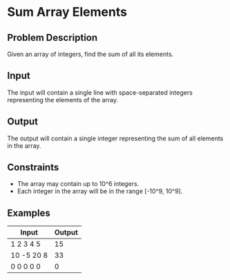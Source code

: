 # Sum Array Elements
## Problem Description
Given an array of integers, find the sum of all its elements.

## Input
The input will contain a single line with space-separated integers representing the elements of the array.

## Output
The output will contain a single integer representing the sum of all elements in the array.

## Constraints
- The array may contain up to 10^6 integers.
- Each integer in the array will be in the range [-10^9, 10^9].

## Examples
|Input|Output|
|-|-|
|1 2 3 4 5|15|
|10 -5 20 8|33|
|0 0 0 0 0|0|